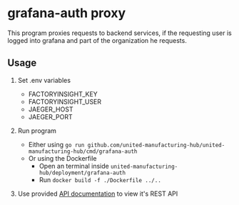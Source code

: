 # grafana-auth proxy
This program proxies requests to backend services,
if the requesting user is logged into grafana and part of the organization he requests.

## Usage

1) Set .env variables
    - FACTORYINSIGHT_KEY
    - FACTORYINSIGHT_USER
    - JAEGER_HOST
    - JAEGER_PORT

2) Run program
   
   - Either using ```go run github.com/united-manufacturing-hub/united-manufacturing-hub/cmd/grafana-auth```
   - Or using the Dockerfile
      - Open an terminal inside ```united-manufacturing-hub/deployment/grafana-auth```
      - Run ```docker build -f ./Dockerfile ../..```
   
3) Use provided [API documentation](grafana-proxy.yml) to view it's REST API
